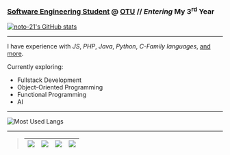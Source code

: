 ### [Software Engineering Student](https://ontariotechu.ca/programs/undergraduate/engineering/software-engineering/index.php) @ [OTU](https://ontariotechu.ca/) // *Entering* My 3<sup>rd</sup> Year

[![noto-21's GitHub stats](https://github-readme-stats.vercel.app/api?username=noto-21&count_private=true&show_icons=true&theme=transparent&hide_border=true&hide=stars,issues&title_color=ffffff&text_color=ffffff)](https://github.com/anuraghazra/github-readme-stats)

---

I have experience with *JS*, *PHP*, *Java*, *Python*, *C-Family languages*, [and more](Skills.md).

Currently exploring:

- Fullstack Development
- Object-Oriented Programming
- Functional Programming
- AI

---

![Most Used Langs](https://github-readme-stats.vercel.app/api/top-langs/?username=noto-21&theme=transparent&layout=pie&langs_count=8&hide=Rich%20Text%20Format&exclude_repo=xna-pack&size_weight=0.5&count_weight=0.5&hide_progress=false)

---

>|<a href="Skills.md"><img src="https://img.shields.io/badge/-Skills-%23008C00?style=plastic"></a>|<a href="https://www.linkedin.com/in/nt-se"><img src="https://img.shields.io/badge/-LinkedIn-%23007BB7?style=plastic&labelColor=white&logo=linkedin&logoColor=black"></a>|<a href="https://stackoverflow.com/users/21800271/not-12?tab=profile"><img src="https://img.shields.io/badge/-StackOverflow-%23F4802C?style=plastic&labelColor=white&logo=stackoverflow&logoColor=black"></a>|<a href="https://noto-21.github.io/oopspie/"><img src="https://img.shields.io/badge/-Oopspie.com-%23800080?style=plastic"></a>
>|:---:|:---:|:---:|:---:|
